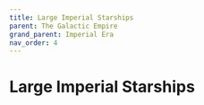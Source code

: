 ```yaml
---
title: Large Imperial Starships
parent: The Galactic Empire
grand_parent: Imperial Era
nav_order: 4
---
```


# Large Imperial Starships

